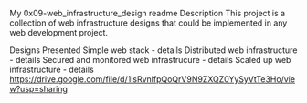 My 0x09-web_infrastructure_design readme
Description
This project is a collection of web infrastructure designs that could be implemented in any web development project.

Designs Presented
Simple web stack - details
Distributed web infrastructure - details
Secured and monitored web infrastrucure - details
Scaled up web infrastructure - details
https://drive.google.com/file/d/1lsRvnlfpQoQrV9N9ZXQZ0YySyVtTe3Ho/view?usp=sharing
